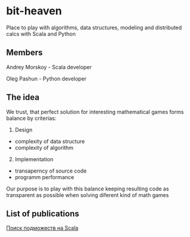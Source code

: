 # bit-heaven

Place to play with algorithms, data structures, modeling and distributed calcs with Scala and Python

## Members 
Andrey Morskoy - Scala developer

Oleg Pashun - Python developer

## The idea

We trust, that perfect solution for interesting mathematical games forms balance by criterias:
1. Design
* complexity of data structure
* complexity of algorithm

2. Implementation
* transaperncy of source code
* programm performance

Our purpose is to play with this balance keeping resulting code as transparent as possible when solving diferent kind of math games


## List of publications
[Поиск подможеств на Scala](https://medium.com/@amorskoy/%D0%BF%D0%BE%D0%B8%D1%81%D0%BA-%D0%BF%D0%BE%D0%B4%D0%BC%D0%BE%D0%B6%D0%B5%D1%81%D1%82%D0%B2-%D0%BD%D0%B0-scala-d8291a2d00aa)
